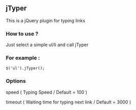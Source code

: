 ## jTyper

This is a jQuery plugin for typing links


### How to use ?

Just select a simple ul/li and call jTyper


### For example :

``` javascripts
$('ul').jTyper();
```


### Options

speed ( Typing Speed / Default = 100 )

timeout ( Waiting time for typing next link / Default = 3000 )
